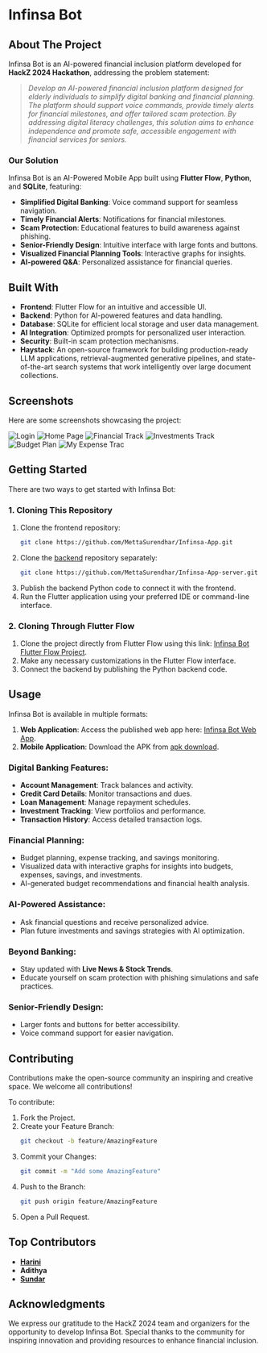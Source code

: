 
# Infinsa Bot  

## About The Project  
Infinsa Bot is an AI-powered financial inclusion platform developed for **HackZ 2024 Hackathon**, addressing the problem statement:  

> *Develop an AI-powered financial inclusion platform designed for elderly individuals to simplify digital banking and financial planning. The platform should support voice commands, provide timely alerts for financial milestones, and offer tailored scam protection. By addressing digital literacy challenges, this solution aims to enhance independence and promote safe, accessible engagement with financial services for seniors.*  

### Our Solution  
Infinsa Bot is an AI-Powered Mobile App built using **Flutter Flow**, **Python**, and **SQLite**, featuring:  
- **Simplified Digital Banking**: Voice command support for seamless navigation.  
- **Timely Financial Alerts**: Notifications for financial milestones.  
- **Scam Protection**: Educational features to build awareness against phishing.  
- **Senior-Friendly Design**: Intuitive interface with large fonts and buttons.  
- **Visualized Financial Planning Tools**: Interactive graphs for insights.  
- **AI-powered Q&A**: Personalized assistance for financial queries.  

## Built With  
- **Frontend**: Flutter Flow for an intuitive and accessible UI.  
- **Backend**: Python for AI-powered features and data handling.  
- **Database**: SQLite for efficient local storage and user data management.  
- **AI Integration**: Optimized prompts for personalized user interaction.  
- **Security**: Built-in scam protection mechanisms.
- **Haystack**: An open-source framework for building production-ready LLM applications, retrieval-augmented generative pipelines, and state-of-the-art search systems that work intelligently over large document collections.  

## Screenshots

Here are some screenshots showcasing the project:

![Login](screenshots/1732558166161.jpeg)
![Home Page](screenshots/1732558166181.jpeg)
![Financial Track](screenshots/1732558165904.jpeg)
![Investments Track](screenshots/1732558165935.jpeg)
![Budget Plan](screenshots/1732558166125.jpeg)
![My Expense Trac](screenshots/1732558166151.jpeg)

## Getting Started  
There are two ways to get started with Infinsa Bot:  

### 1. Cloning This Repository  
1. Clone the frontend repository:  
   ```bash  
   git clone https://github.com/MettaSurendhar/Infinsa-App.git
   ```  
2. Clone the [backend](https://github.com/MettaSurendhar/Infinsa-App-server) repository separately:  
   ```bash  
   git clone https://github.com/MettaSurendhar/Infinsa-App-server.git  
   ```  
3. Publish the backend Python code to connect it with the frontend.  
4. Run the Flutter application using your preferred IDE or command-line interface.  

### 2. Cloning Through Flutter Flow  
1. Clone the project directly from Flutter Flow using this link: [Infinsa Bot Flutter Flow Project](https://app.flutterflow.io/project/infinsa-app-cwrubj).  
2. Make any necessary customizations in the Flutter Flow interface.  
3. Connect the backend by publishing the Python backend code. 

## Usage  
Infinsa Bot is available in multiple formats:  
1. **Web Application**: Access the published web app here: [Infinsa Bot Web App](https://infinsa-bot-app.flutterflow.app/).  
2. **Mobile Application**: Download the APK from [apk download](https://github.com/MettaSurendhar/Infinsa-App/releases/download/v0.1.0-alpha/Infinsa.App-release.apk).

### Digital Banking Features:  
- **Account Management**: Track balances and activity.  
- **Credit Card Details**: Monitor transactions and dues.  
- **Loan Management**: Manage repayment schedules.  
- **Investment Tracking**: View portfolios and performance.  
- **Transaction History**: Access detailed transaction logs.  

### Financial Planning:  
- Budget planning, expense tracking, and savings monitoring.  
- Visualized data with interactive graphs for insights into budgets, expenses, savings, and investments.  
- AI-generated budget recommendations and financial health analysis.  

### AI-Powered Assistance:  
- Ask financial questions and receive personalized advice.  
- Plan future investments and savings strategies with AI optimization.  

### Beyond Banking:  
- Stay updated with **Live News & Stock Trends**.  
- Educate yourself on scam protection with phishing simulations and safe practices.  

### Senior-Friendly Design:  
- Larger fonts and buttons for better accessibility.  
- Voice command support for easier navigation.  

## Contributing  
Contributions make the open-source community an inspiring and creative space. We welcome all contributions!  

To contribute:  
1. Fork the Project.  
2. Create your Feature Branch:  
   ```bash  
   git checkout -b feature/AmazingFeature  
   ```  
3. Commit your Changes:  
   ```bash  
   git commit -m "Add some AmazingFeature"  
   ```  
4. Push to the Branch:  
   ```bash  
   git push origin feature/AmazingFeature  
   ```  
5. Open a Pull Request.  

## Top Contributors  
- **[Harini](https://github.com/HariniS1018)**  
- **Adithya**  
- **[Sundar](https://github.com/Sundhar-Balamoorthy)**  

## Acknowledgments  
We express our gratitude to the HackZ 2024 team and organizers for the opportunity to develop Infinsa Bot. Special thanks to the community for inspiring innovation and providing resources to enhance financial inclusion.  
